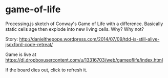 game-of-life
============

Processing.js sketch of Conway's Game of Life with a difference. Basically static cells age then explode into new living cells. Why? Why not?

Story: http://danielthepope.wordpress.com/2014/07/09/tdd-is-still-alive-jsoxford-code-retreat/

Game is live at https://dl.dropboxusercontent.com/u/13316703/web/gameoflife/index.html

If the board dies out, click to refresh it.
